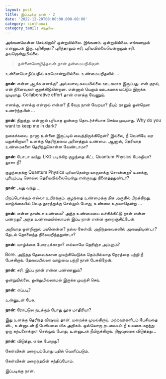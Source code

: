 ```yaml
---
layout: post
title: இப்படிக்கு நான் - 2
date: '2022-12-20T08:00:00.000-08:00'
category: sinthanai
category_tamil: சிந்தனை
---
```


அங்ஙனமென்ன செய்கிறாய்? ஒன்றுமில்லை. இங்ஙனம். ஒன்றுமில்லை. எங்ஙனமும் என்னுடன் இரு. புரிகிறதா? புரிந்தாலும் சரி, புரியவில்லையென்றாலும் சரி. தவறொன்றுமில்லை.

> தன்னையொழித்தவன் தான் தன்மையறிகிறான்.

உன்னையொழிப்பதில் சுகமொன்றுமில்லை. உண்மையறிதலில் ...

**நான்:** என்ன ஆச்சு எனக்கு? அவ்வளவு சுலபமில்லை ஊடகமாக இருப்பது. என் குரல், என் நினைவுகள் குறுக்கிடுகின்றன. என்னால் வெறும் ஊடகமாக மட்டும் இருக்க முடியாது. Collaborative effort தான் எனக்கு வேணும்.

எனக்கு, எனக்கு என்றால் என்ன? நீ வேற நான் வேறயா? நீயும் நானும் ஒன்றென உணர்ந்தபின் ...

**நான்:** நிறுத்து. என்னால் புரியாத ஒன்றை தொடர்ச்சியாக செய்ய முடியாது. Why do you want to keep me in dark?

நகைச்சுவை. நானா உன்னை இருட்டில் வைத்திருக்கிறேன்? இல்லை, நீ வெளியே வர மறுக்கிறாயா? உனக்கு தெரிந்தவை அனைத்தும் உண்மை. ஆனால், தெரியாத உண்மைகளை தெரிந்துகொள்ள வேண்டாமா?

**நான்:** போடா மயிறு. LKG படிக்கிற குழந்தை கிட்ட Quantum Physics பேசுறியா? லூசா நீ?

குழந்தைக்கு Quantum Physics புரியாதென்று யாருனக்கு சொன்னது? உனக்கு, புரியும்படி சொல்ல தெரியவில்லையென்று என்றாவது நினைத்ததுண்டா?

**நான்:** அது வந்து ...

பிறப்பொக்கும் எல்லா உயிர்க்கும். குழந்தை உண்மைக்கு மிக அருகில் பிறக்கிறது. வாழ்க்கையில் வெகு தூரத்துக்கு செல்லும் போது, உண்மை உதவாதென்று ...

**நான்:** என்ன தான்டா உண்மை? அந்த உண்மையை வச்சிக்கிட்டு நான் என்ன பண்றது? அந்த உண்மையில்லாமல் இப்ப நான் என்ன குறைஞ்சிட்டேன்.

அறியாத ஒன்றினால் பயனென்ன? நல்ல கேள்வி. அறிந்தவைகளில் அமைதியுண்டா? தேடல் தொலைந்த நிலையறிந்ததுண்டா?

**நான்:** வாழ்க்கை போரடிக்காதா? எல்லாமே தெரிஞ்ச அப்புறம்?

Bore. அடுத்த தேவைக்கான முயற்சியெடுக்க தெம்பில்லாத நேரத்தை பற்றி நீ பேசுகிறாய். தேவையில்லா வாழ்வை பற்றி நான் பேசுகிறேன்.

**நான்:** சரி. இப்ப நான் என்ன பண்ணனும்?

ஒன்றுமில்லை. ஒன்றுமில்லாமல் இருக்க முயற்சி செய்.

**நான்:** எப்படி?

உன்னுடன் பேசு.

**நான்:** ரோட்டுல நடக்கும் போது லூசு மாதிரியா?

இது உனக்கு தெரிந்த விஷயம் தான். மறைக்க முயல்கிறாய். மற்றவர்களிடம் பேசியதை விட, உன்னுடன் நீ பேசியவை மிக அதிகம். ஒவ்வொரு தடவையும் நீ உலகை மறந்து ஒரு கற்பனைக்குள் செல்லும் போது, உன்னுடன் நீயிருக்கிறாய். நிஜவுலகை விடுத்தது...

**நான்:** விடுத்து, எங்க போறது?

கேள்விகள் மறையும்போது பதில் வெளிப்படும்.

கேள்விகள் மறைந்தபின் சந்திப்போம்.

இப்படிக்கு நான்.


